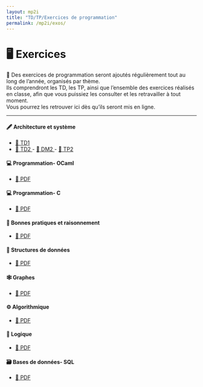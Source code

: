 ```yaml
---
layout: mp2i
title: "TD/TP/Exercices de programmation"
permalink: /mp2i/exos/
---
```


# 🖥️ Exercices 

📄 Des exercices de programmation seront ajoutés régulièrement tout au long de l’année, organisés par thème.  
Ils comprendront les TD, les TP, ainsi que l’ensemble des exercices réalisés en classe, afin que vous puissiez les consulter et les retravailler à tout moment.  
Vous pourrez les retrouver ici dès qu’ils seront mis en ligne.

---
#### 🖋️ Architecture et système 
- [📄 TD1 ](https://elianacarozza.github.io/files/mp2i/1TD.pdf)
- [📄 TD2 ](https://elianacarozza.github.io/files/mp2i/2TD.pdf) -  [📄 DM2 ](https://elianacarozza.github.io/files/mp2i/2TP.pdf) -  [📄 TP2 ](https://elianacarozza.github.io/files/mp2i/2DM.pdf) 

#### 💻 Programmation- OCaml 
- [📄 PDF ](#)

#### 💻 Programmation- C
- [📄 PDF ](#)

#### 🧠 Bonnes pratiques et raisonnement
- [📄 PDF ](#)

#### 🧱 Structures de données
- [📄 PDF ](#)

#### 🕸️ Graphes
- [📄 PDF ](#)

#### ⚙️ Algorithmique
- [📄 PDF ](#)

#### 🔢 Logique
- [📄 PDF ](#)

#### 🗃️ Bases de données- SQL
- [📄 PDF ](#)
